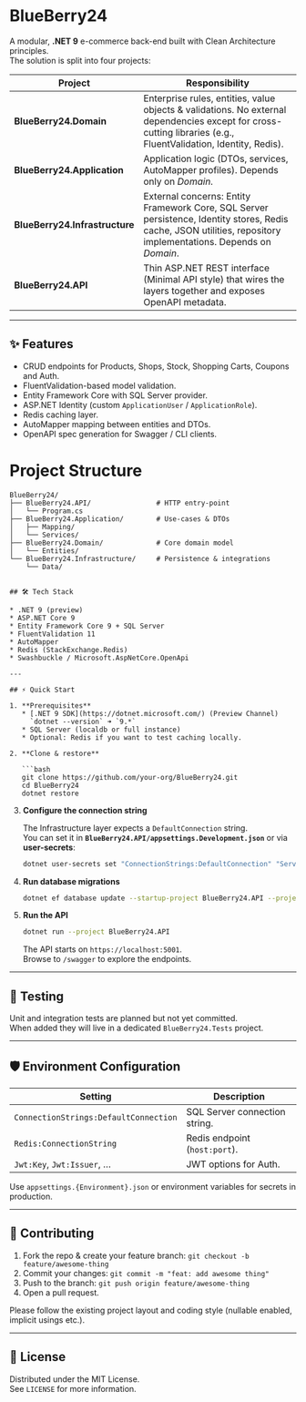 # BlueBerry24

A modular, **.NET 9** e-commerce back-end built with Clean Architecture principles.  
The solution is split into four projects:

| Project | Responsibility |
|---------|----------------|
| **BlueBerry24.Domain**        | Enterprise rules, entities, value objects & validations. No external dependencies except for cross-cutting libraries (e.g., FluentValidation, Identity, Redis). |
| **BlueBerry24.Application**   | Application logic (DTOs, services, AutoMapper profiles).  Depends only on *Domain*. |
| **BlueBerry24.Infrastructure**| External concerns: Entity Framework Core, SQL Server persistence, Identity stores, Redis cache, JSON utilities, repository implementations.  Depends on *Domain*. |
| **BlueBerry24.API**           | Thin ASP.NET REST interface (Minimal API style) that wires the layers together and exposes OpenAPI metadata. |

---

## ✨ Features

* CRUD endpoints for Products, Shops, Stock, Shopping Carts, Coupons and Auth.
* FluentValidation-based model validation.
* Entity Framework Core with SQL Server provider.
* ASP.NET Identity (custom `ApplicationUser` / `ApplicationRole`).
* Redis caching layer.
* AutoMapper mapping between entities and DTOs.
* OpenAPI spec generation for Swagger / CLI clients.

# Project Structure

```text
BlueBerry24/
├── BlueBerry24.API/                # HTTP entry-point
│   └── Program.cs
├── BlueBerry24.Application/        # Use-cases & DTOs
│   ├── Mapping/
│   └── Services/
├── BlueBerry24.Domain/             # Core domain model
│   └── Entities/
└── BlueBerry24.Infrastructure/     # Persistence & integrations
    └── Data/
```
```

## 🛠 Tech Stack

* .NET 9 (preview)
* ASP.NET Core 9
* Entity Framework Core 9 + SQL Server
* FluentValidation 11
* AutoMapper
* Redis (StackExchange.Redis)
* Swashbuckle / Microsoft.AspNetCore.OpenApi

---

## ⚡️ Quick Start

1. **Prerequisites**
   * [.NET 9 SDK](https://dotnet.microsoft.com/) (Preview Channel)  
     `dotnet --version` ➜ `9.*`
   * SQL Server (localdb or full instance)
   * Optional: Redis if you want to test caching locally.

2. **Clone & restore**

   ```bash
   git clone https://github.com/your-org/BlueBerry24.git
   cd BlueBerry24
   dotnet restore
   ```

3. **Configure the connection string**

   The Infrastructure layer expects a `DefaultConnection` string.  
   You can set it in **`BlueBerry24.API/appsettings.Development.json`** or via **user-secrets**:

   ```bash
   dotnet user-secrets set "ConnectionStrings:DefaultConnection" "Server=.;Database=BlueBerry24;Trusted_Connection=True;MultipleActiveResultSets=true"
   ```

4. **Run database migrations**

   ```bash
   dotnet ef database update --startup-project BlueBerry24.API --project BlueBerry24.Infrastructure
   ```

5. **Run the API**

   ```bash
   dotnet run --project BlueBerry24.API
   ```

   The API starts on `https://localhost:5001`.  
   Browse to `/swagger` to explore the endpoints.

---

## 🧪 Testing

Unit and integration tests are planned but not yet committed.  
When added they will live in a dedicated `BlueBerry24.Tests` project.

---

## 🛡️ Environment Configuration

| Setting | Description |
|---------|-------------|
| `ConnectionStrings:DefaultConnection` | SQL Server connection string. |
| `Redis:ConnectionString`              | Redis endpoint (`host:port`). |
| `Jwt:Key`, `Jwt:Issuer`, …            | JWT options for Auth. |

Use `appsettings.{Environment}.json` or environment variables for secrets in production.

---

## 🤝 Contributing

1. Fork the repo & create your feature branch: `git checkout -b feature/awesome-thing`
2. Commit your changes: `git commit -m "feat: add awesome thing"`
3. Push to the branch: `git push origin feature/awesome-thing`
4. Open a pull request.

Please follow the existing project layout and coding style (nullable enabled, implicit usings etc.).

---

## 📄 License

Distributed under the MIT License.  
See `LICENSE` for more information.
